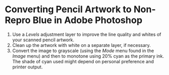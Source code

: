 <!---
# This file is distributed under the Creative Commons Attribution 4.0
# International License. To view a copy of this license, please visit
# <http://creativecommons.org/licenses/by/4.0/>.

collections:
  - 'adobe-creative-cloud'
  - 'notes'
git: '$Metadata$'
template: .templates/note.html.twig
--->

Converting Pencil Artwork to Non-Repro Blue in Adobe Photoshop
==============================================================

1.  Use a *Levels* adjustment layer to improve the line quality and
    whites of your scanned pencil artwork.
2.  Clean up the artwork with white on a separate layer, if necessary.
3.  Convert the image to grayscale (using the *Mode* menu found in the
    *Image* menu) and then to monotone using 20% cyan as the primary
    ink. The shade of cyan used might depend on personal preference and
    printer output.
